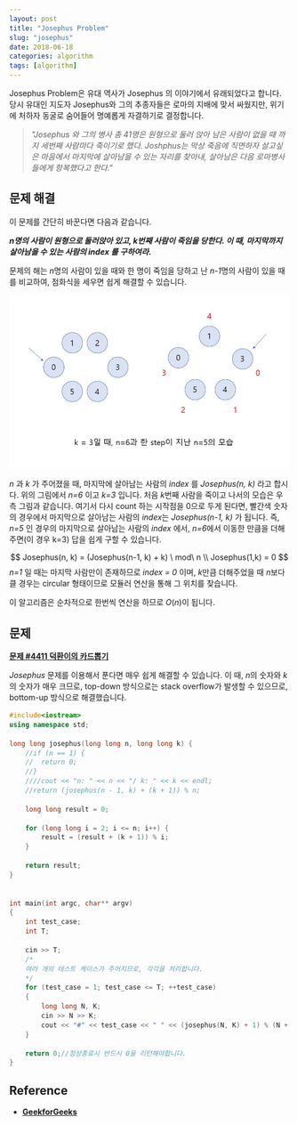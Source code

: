```yaml
---
layout: post
title: "Josephus Problem"
slug: "josephus"
date: 2018-06-18
categories: algorithm
tags: [algorithm]
---
```

 Josephus Problem은 유대 역사가 Josephus 의 이야기에서 유래되었다고 합니다. 당시 유대인 지도자 Josephus와 그의 추종자들은 로마의 지배에 맞서 싸웠지만, 위기에 처하자 동굴로 숨어들어 명예롭게 자결하기로 결정합니다.

>   *"Josephus 와 그의 병사 총 41명은 원형으로 둘러 앉아 남은 사람이 없을 때 까지 세번째 사람마다 죽이기로 했다. Joshphus는 막상 죽음에 직면하자 살고싶은 마음에서 마지막에 살아남을 수 있는 자리를 찾아내, 살아남은 다음 로마병사들에게 항복했다고 한다."*



## 문제 해결

 이 문제를 간단히 바꾼다면 다음과 같습니다.

 ***n명의 사람이 원형으로 둘러앉아 있고, k번째 사람이 죽임을 당한다. 이 때, 마지막까지 살아남을 수 있는 사람의 index 를 구하여라*.** 

 문제의 해는 *n*명의 사람이 있을 때와 한 명이 죽임을 당하고 난 *n-1*명의 사람이 있을 때를 비교하여, 점화식을 세우면 쉽게 해결할 수 있습니다.

![왼쪽 n=6일 때, 오른쪽 n=5 일 때의 모습](https://github.com/sjnov11/sjnov11.github.com/blob/master/_img/2018/06/17/josephus_1.JPG?raw=true) 

 *n* 과 *k* 가 주어졌을 때, 마지막에 살아남는 사람의 *index* 를 *Josephus(n, k)* 라고 합시다. 위의 그림에서 *n=6* 이고 *k=3* 입니다. 처음 *k*번째 사람을 죽이고 나서의 모습은 우측 그림과 같습니다. 여기서 다시 count 하는 시작점을 0으로 두게 된다면, 빨간색 숫자의 경우에서 마지막으로 살아남는 사람의 *index*는 *Josephus(n-1, k)* 가 됩니다. 즉, *n=5* 인 경우의 마지막으로 살아남는 사람의 *index* 에서, *n=6*에서 이동한 만큼을 더해주면(이 경우 k=3) 답을 쉽게 구할 수 있습니다. 

$$
Josephus(n, k) = (Josephus(n-1, k) + k) \ mod\  n \\
Josephus(1,k) = 0
$$
 *n=1* 일 때는 마지막 사람만이 존재하므로 *index = 0* 이며, *k*만큼 더해주었을 때 *n*보다 클 경우는 circular 형태이므로 모듈러 연산을 통해 그 위치를 찾습니다. 

 이 알고리즘은 순차적으로 한번씩 연산을 하므로 $O(n)$이 됩니다.



## 문제

[**문제 #4411 덕환이의 카드뽑기**](https://www.swexpertacademy.com/main/code/problem/problemDetail.do?contestProbId=AWNcL9nKpbEDFAV8)



 *Josephus* 문제를 이용해서 푼다면 매우 쉽게 해결할 수 있습니다. 이 때, *n*의 숫자와 *k*의 숫자가 매우 크므로, top-down 방식으로는 stack overflow가 발생할 수 있으므로, bottom-up 방식으로 해결했습니다.



```c++
#include<iostream>
using namespace std;

long long josephus(long long n, long long k) {
	//if (n == 1) {
	//	return 0;
	//}
	////cout << "n: " << n << "/ k: " << k << endl;
	//return (josephus(n - 1, k) + (k + 1)) % n;
	
	long long result = 0;

	for (long long i = 2; i <= n; i++) {
		result = (result + (k + 1)) % i;
	}

	return result;
}


int main(int argc, char** argv)
{
	int test_case;
	int T;
	
	cin >> T;
	/*
	여러 개의 테스트 케이스가 주어지므로, 각각을 처리합니다.
	*/
	for (test_case = 1; test_case <= T; ++test_case)
	{
		long long N, K;
		cin >> N >> K;
		cout << "#" << test_case << " " << (josephus(N, K) + 1) % (N + 1) << endl;
	}

	return 0;//정상종료시 반드시 0을 리턴해야합니다.
}
```



## Reference

- [**GeekforGeeks**](www.geeksforgeeks.org/josephus-problem-set-1-a-on-solution)